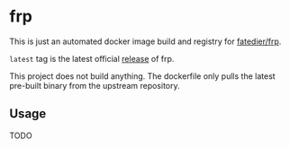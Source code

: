 # frp

This is just an automated docker image build and registry for [fatedier/frp](https://github.com/fatedier/frp). 

`latest` tag is the latest official [release](https://github.com/fatedier/frp/releases) of frp.

This project does not build anything. The dockerfile only pulls the latest pre-built binary from the upstream repository. 

## Usage
TODO
